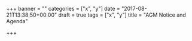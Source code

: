 +++
banner = ""
categories = ["x", "y"]
date = "2017-08-21T13:38:50+00:00"
draft = true
tags = ["x", "y"]
title = "AGM Notice and Agenda"

+++
